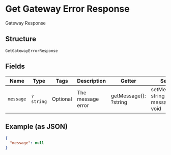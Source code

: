 
# Get Gateway Error Response

Gateway Response

## Structure

`GetGatewayErrorResponse`

## Fields

| Name | Type | Tags | Description | Getter | Setter |
|  --- | --- | --- | --- | --- | --- |
| `message` | `?string` | Optional | The message error | getMessage(): ?string | setMessage(?string message): void |

## Example (as JSON)

```json
{
  "message": null
}
```

